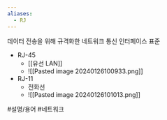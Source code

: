 ```yaml
---
aliases:
  - RJ
---
```

데이터 전송을 위해 규격화한 네트워크 통신 인터페이스 표준
- RJ-45
	- [[유선 LAN]]
	- ![[Pasted image 20240126100933.png]]
- RJ-11
	- 전화선
	- ![[Pasted image 20240126101013.png]]

#설명/용어 #네트워크 